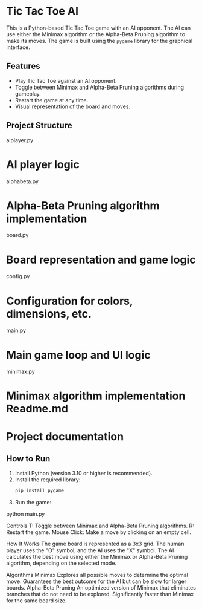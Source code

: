 # Tic Tac Toe AI

This is a Python-based Tic Tac Toe game with an AI opponent. The AI can use either the Minimax algorithm or the Alpha-Beta Pruning algorithm to make its moves. The game is built using the `pygame` library for the graphical interface.

## Features

- Play Tic Tac Toe against an AI opponent.
- Toggle between Minimax and Alpha-Beta Pruning algorithms during gameplay.
- Restart the game at any time.
- Visual representation of the board and moves.

## Project Structure
aiplayer.py 
# AI player logic 
alphabeta.py 
# Alpha-Beta Pruning algorithm implementation 
board.py 
# Board representation and game logic 
config.py 
# Configuration for colors, dimensions, etc. 
main.py 
# Main game loop and UI logic 
minimax.py 
# Minimax algorithm implementation Readme.md 

# Project documentation

## How to Run

1. Install Python (version 3.10 or higher is recommended).
2. Install the required library:
   ```bash
   pip install pygame

3. Run the game:

python main.py

Controls
T: Toggle between Minimax and Alpha-Beta Pruning algorithms.
R: Restart the game.
Mouse Click: Make a move by clicking on an empty cell.


How It Works
 The game board is represented as a 3x3 grid.
The human player uses the "O" symbol, and the AI uses the "X" symbol.
The AI calculates the best move using either the Minimax or Alpha-Beta Pruning algorithm, depending on the selected mode.

Algorithms
Minimax
Explores all possible moves to determine the optimal move.
Guarantees the best outcome for the AI but can be slow for larger boards.
Alpha-Beta Pruning
An optimized version of Minimax that eliminates branches that do not need to be explored.
Significantly faster than Minimax for the same board size.